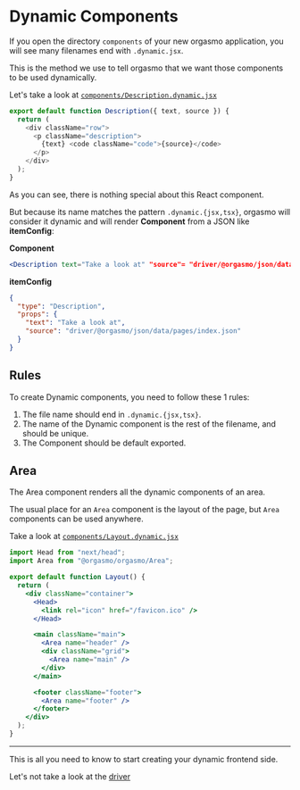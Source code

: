 # Dynamic Components

If you open the directory `components` of your new orgasmo application, you will see many filenames end with `.dynamic.jsx`.

This is the method we use to tell orgasmo that we want those components to be used dynamically.

Let's take a look at [`components/Description.dynamic.jsx`](https://github.com/hacknlove/orgasmoproject/blob/main/create-orgasmo/empty/components/Description.dynamic.jsx)

```js
export default function Description({ text, source }) {
  return (
    <div className="row">
      <p className="description">
        {text} <code className="code">{source}</code>
      </p>
    </div>
  );
}
```

As you can see, there is nothing special about this React component.

But because its name matches the pattern `.dynamic.{jsx,tsx}`, orgasmo will consider it dynamic and will render **Component** from a JSON like **itemConfig**:

**Component**

```jsx
<Description text="Take a look at" "source"= "driver/@orgasmo/json/data/pages/index.json" />
```

**itemConfig**

```json
{
  "type": "Description",
  "props": {
    "text": "Take a look at",
    "source": "driver/@orgasmo/json/data/pages/index.json"
  }
}
```

## Rules

To create Dynamic components, you need to follow these 1 rules:

1. The file name should end in `.dynamic.{jsx,tsx}`.
2. The name of the Dynamic component is the rest of the filename, and should be unique.
3. The Component should be default exported.

## Area

The Area component renders all the dynamic components of an area.

The usual place for an `Area` component is the layout of the page, but `Area` components can be used anywhere.

Take a look at [`components/Layout.dynamic.jsx`](https://github.com/hacknlove/orgasmoproject/blob/main/create-orgasmo/empty/components/Layout.dynamic.jsx#L12)

```jsx
import Head from "next/head";
import Area from "@orgasmo/orgasmo/Area";

export default function Layout() {
  return (
    <div className="container">
      <Head>
        <link rel="icon" href="/favicon.ico" />
      </Head>

      <main className="main">
        <Area name="header" />
        <div className="grid">
          <Area name="main" />
        </div>
      </main>

      <footer className="footer">
        <Area name="footer" />
      </footer>
    </div>
  );
}
```

---

This is all you need to know to start creating your dynamic frontend side.

Let's not take a look at the [driver](GettingStarted/driver.md)
